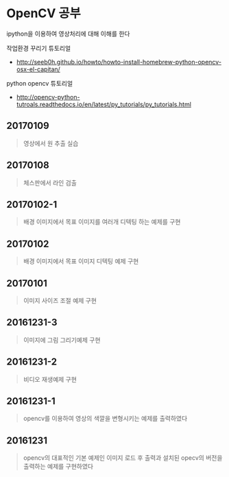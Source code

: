 # OpenCV 공부 

ipython을 이용하여 영상처리에 대해 이해를 한다

작업환경 꾸리기 튜토리얼
- http://seeb0h.github.io/howto/howto-install-homebrew-python-opencv-osx-el-capitan/

python opencv 튜토리얼
- http://opencv-python-tutroals.readthedocs.io/en/latest/py_tutorials/py_tutorials.html

## 20170109
>영상에서 원 추출 실습

## 20170108
>체스판에서 라인 검출

## 20170102-1
>배경 이미지에서 목표 이미지를 여러개 디텍팅 하는 예제를 구현

## 20170102
>배경 이미지에서 목표 이미지 디텍팅 예제 구현

## 20170101
>이미지 사이즈 조절 예제 구현

## 20161231-3
>이미지에 그림 그리기예제 구현

## 20161231-2
>비디오 재생예제 구현

## 20161231-1
>opencv를 이용하여 영상의 색깔을 변형시키는 예제를 출력하였다

## 20161231
>opencv의 대표적인 기본 예제인 이미지 로드 후 출력과
>설치된 opecv의 버전을 출력하는 예제를 구현하였다

